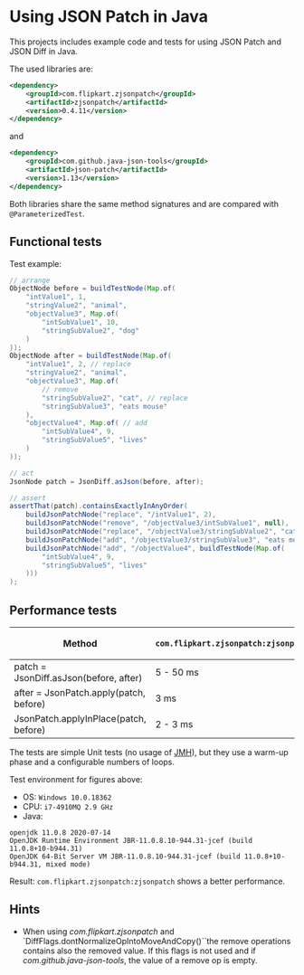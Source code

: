 # Using JSON Patch in Java

This projects includes example code and tests for using JSON Patch and JSON Diff in Java.
 
The used libraries are:
```xml
<dependency>
    <groupId>com.flipkart.zjsonpatch</groupId>
    <artifactId>zjsonpatch</artifactId>
	<version>0.4.11</version>
</dependency>
```

and

```xml
<dependency>
    <groupId>com.github.java-json-tools</groupId>
    <artifactId>json-patch</artifactId>
    <version>1.13</version>
</dependency>
```

Both libraries share the same method signatures and are compared with `@ParameterizedTest`.
	
## Functional tests

Test example:

```java
// arrange
ObjectNode before = buildTestNode(Map.of(
    "intValue1", 1,
    "stringValue2", "animal",
    "objectValue3", Map.of(
        "intSubValue1", 10,
        "stringSubValue2", "dog"
    )
));
ObjectNode after = buildTestNode(Map.of(
    "intValue1", 2, // replace
    "stringValue2", "animal",
    "objectValue3", Map.of(
        // remove
        "stringSubValue2", "cat", // replace
        "stringSubValue3", "eats mouse"
    ),
    "objectValue4", Map.of( // add
        "intSubValue4", 9,
        "stringSubValue5", "lives"
    )
));

// act
JsonNode patch = JsonDiff.asJson(before, after);

// assert
assertThat(patch).containsExactlyInAnyOrder(
    buildJsonPatchNode("replace", "/intValue1", 2),
    buildJsonPatchNode("remove", "/objectValue3/intSubValue1", null),
    buildJsonPatchNode("replace", "/objectValue3/stringSubValue2", "cat"),
    buildJsonPatchNode("add", "/objectValue3/stringSubValue3", "eats mouse"),
    buildJsonPatchNode("add", "/objectValue4", buildTestNode(Map.of(
        "intSubValue4", 9,
        "stringSubValue5", "lives"
    )))
);
```

## Performance tests

| Method                                  | `com.flipkart.zjsonpatch:zjsonpatch` | `com.github.java-json-tools:json-patch` |
|-----------------------------------------|--------------------------------------|-----------------------------------------|
| patch = JsonDiff.asJson(before, after)  | 5 - 50 ms                            | 10 - 150 ms                             |
| after = JsonPatch.apply(patch, before)  | 3 ms                                 | 5 ms                                    |
| JsonPatch.applyInPlace(patch, before)   | 2 - 3 ms                             | n/a                                     |

The tests are simple Unit tests (no usage of [JMH](http://tutorials.jenkov.com/java-performance/jmh.html)),
but they use a warm-up phase and a configurable numbers of loops.

Test environment for figures above:
- OS: `Windows 10.0.18362`
- CPU: `i7-4910MQ 2.9 GHz`
- Java:
```
openjdk 11.0.8 2020-07-14
OpenJDK Runtime Environment JBR-11.0.8.10-944.31-jcef (build 11.0.8+10-b944.31)
OpenJDK 64-Bit Server VM JBR-11.0.8.10-944.31-jcef (build 11.0.8+10-b944.31, mixed mode)
```

Result: `com.flipkart.zjsonpatch:zjsonpatch` shows a better performance.

## Hints

- When using *com.flipkart.zjsonpatch* and `DiffFlags.dontNormalizeOpIntoMoveAndCopy()``the remove
  operations contains also the removed value. If this flags is not used and if *com.github.java-json-tools*,
  the value of a remove op is empty.